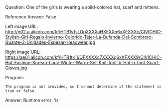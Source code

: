 Question: One of the girls is wearing a solid-colored hat, scarf and mittens.

Reference Answer: False

Left image URL: http://g02.a.alicdn.com/kf/HTB1v1sLOpXXXXaHXFXXq6xXFXXXc/CIVICHIC-Stylish-Girl-Regalo-Invierno-Colorido-Tejer-La-Bufanda-Del-Sombrero-Guante-3-Unidades-Espesar-Headwear.jpg

Right image URL: https://ae01.alicdn.com/kf/HTB1tx16OFXXXXc7XXXXq6xXFXXX9/CIVICHIC-Hot-Fashion-Korean-Lady-Winter-Warm-Set-Knit-font-b-Hat-b-font-Scarf-Gloves.jpg

Program:

```
The program is not provided, so I cannot determine if the statement is true or false.
```
Answer: Runtime error: 'is'

